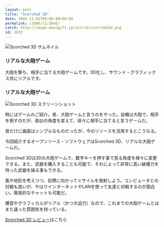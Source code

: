 ```yaml
---
layout: post
title: "Scorched 3D"
date: 2006-11-01T09:00:00+09:00
permalink: /2006/11/2645/
catch: http://image.moongift.jp/intro2/scorched3d.png
id: 2633
---
```

 ![Scorched 3D サムネイル](http://image.moongift.jp/intro2/scorched3d.t.png "Scorched 3D サムネイル")
  

### リアルな大砲ゲーム
  
大砲を撃ち、相手に当てる大砲ゲームです。3D化し、サウンド・グラフィックス共にリアルです。  
<!--more-->  

### リアルな大砲ゲーム
  

![Scorched 3D スクリーンショット](http://image.moongift.jp/intro2/scorched3d.png "Scorched 3D スクリーンショット")

  

時にはゲームのご紹介。昔、大砲ゲームと言うのをやった。自機は大砲で、相手を倒すのだが、砲台の角度を変えて、徐々に相手に当てると言うゲームだ。

  

昔だけに画面はシンプルなものだったが、今のリソースを活用するとこうなる。

  

今回紹介するオープンソース・ソフトウェアはScorched 3D、リアルな大砲ゲームだ。

  

Scorched 3Dは3Dの大砲ゲームで、数字キーを押す事で見る角度を様々に変更できる。また、武器を購入することも可能で、それによって非常に高い破壊力を持った武器を操る事もできる。

  

風や地形を考えつつ、目標に向かってミサイルを発射しよう。コンピュータとの対戦も良いが、やはりインターネットやLANを使って友達と対戦するのが面白い。簡易的なチャットも可能だ。

  

爆音やグラフィカルがリアル（かつ大迫力）なので、これまでの大砲ゲームとはまた違った雰囲気を持っている。

  

[Scorched 3D レビュー](http://oss.moongift.jp/review/i-2647.html)はこちら

